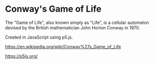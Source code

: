 # Conway's Game of Life

The "Game of Life", also known simply as "Life", is a cellular automaton devised by the British mathematician John Horton Conway in 1970.

Created in JavaScript using p5.js.

https://en.wikipedia.org/wiki/Conway%27s_Game_of_Life

https://p5js.org/
